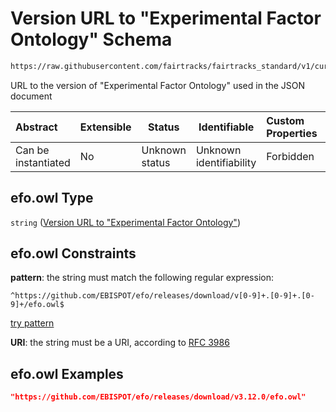 # Version URL to "Experimental Factor Ontology" Schema

```txt
https://raw.githubusercontent.com/fairtracks/fairtracks_standard/v1/current/json/schema/fairtracks.schema.json#/properties/doc_info/properties/doc_ontology_versions/properties/http://www.ebi.ac.uk/efo/efo.owl
```

URL to the version of "Experimental Factor Ontology" used in the JSON document


| Abstract            | Extensible | Status         | Identifiable            | Custom Properties | Additional Properties | Access Restrictions | Defined In                                                                               |
| :------------------ | ---------- | -------------- | ----------------------- | :---------------- | --------------------- | ------------------- | ---------------------------------------------------------------------------------------- |
| Can be instantiated | No         | Unknown status | Unknown identifiability | Forbidden         | Allowed               | none                | [fairtracks.schema.json\*](../json/schema/fairtracks.schema.json "open original schema") |

## efo.owl Type

`string` ([Version URL to "Experimental Factor Ontology"](fairtracks-properties-document-info-properties-version-urls-to-ontologies-used-properties-version-url-to-experimental-factor-ontology.md))

## efo.owl Constraints

**pattern**: the string must match the following regular expression: 

```regexp
^https://github.com/EBISPOT/efo/releases/download/v[0-9]+.[0-9]+.[0-9]+/efo.owl$
```

[try pattern](https://regexr.com/?expression=%5Ehttps%3A%2F%2Fgithub.com%2FEBISPOT%2Fefo%2Freleases%2Fdownload%2Fv%5B0-9%5D%2B.%5B0-9%5D%2B.%5B0-9%5D%2B%2Fefo.owl%24 "try regular expression with regexr.com")

**URI**: the string must be a URI, according to [RFC 3986](https://tools.ietf.org/html/rfc4291 "check the specification")

## efo.owl Examples

```json
"https://github.com/EBISPOT/efo/releases/download/v3.12.0/efo.owl"
```
